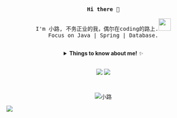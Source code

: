  <p align="center">
  <samp>
    <strong>
      Hi there 👋
    </strong>
    <br><br>
    I'm 小路, 不务正业的我，偶尔在coding的路上.<img src="https://media.giphy.com/media/WUlplcMpOCEmTGBtBW/giphy.gif"  width="32" height="32" /><br>
    Focus on Java | Spring | Database.
    <br><br>
  </samp>
</p>

<details>
  <summary align="center"> <b> Things to know about me! </b> <i>✨</i> </summary>
  
  <br>

---

- 🔭 I’m currently contributing to the organization [Lotharing](https://github.com/Lotharing)
- 🌱 I’m currently learning Microservice & Golang
- 💬 Please leave your comments [here](https://github.com/Lotharing/Lotharing/issues)

---

**- Languages and Tools:**  

<div align="center">
 
 <code><a href="https://github.com/Lotharing?tab=repositories"><img height="20" src="https://img.shields.io/badge/-Java-ed5a65?style=for-the-badge&logo=Java&logoColor=fff" style="vertical-align:top; margin:4px"></a></code>
 <code><a href="https://github.com/Lotharing?tab=repositories&q=&type=&language=go"><img height="20" src="https://img.shields.io/badge/-Go-00ADD8?style=for-the-badge&logo=Go&logoColor=fff" style="vertical-align:top; margin:4px"></a></code>
 <code><a href="https://github.com/Lotharing?tab=repositories"><img height="20" src="https://img.shields.io/badge/-Spring-229453?style=for-the-badge&logo=Spring&logoColor=fff" style="vertical-align:top; margin:4px"></a></code>
 <code><a href="https://github.com/Lotharing?tab=repositories"><img height="20" src="https://img.shields.io/badge/-Mysql-346c9c?style=for-the-badge&logo=Mysql&logoColor=fff" style="vertical-align:top; margin:4px"></a></code>
 <code><a href="https://github.com/Lotharing?tab=repositories"><img height="20" src="https://img.shields.io/badge/-RabbitMQ-fc8c23?style=for-the-badge&logo=Rabbitmq&logoColor=fff" style="vertical-align:top; margin:4px"></a></code>
  <code><a href="https://github.com/Lotharing?tab=repositories"><img height="20" src="https://img.shields.io/badge/-Redis-DC143C?style=for-the-badge&logo=Redis&logoColor=fff" style="vertical-align:top; margin:4px"></a></code>
 <code><a href="https://github.com/Lotharing?tab=repositories"><img height="20" src="https://img.shields.io/badge/-ElasticSearch-15559a?style=for-the-badge&logo=ElasticSearch&logoColor=fff" style="vertical-align:top; margin:4px"></a></code>
  <code><a href="https://github.com/Lotharing?tab=repositories"><img height="20" src="https://img.shields.io/badge/-Docker-63bbd0?style=for-the-badge&logo=docker&logoColor=fff" style="vertical-align:top; margin:4px"></a></code>

</div>

---

</details>

<br>

<p align="center">
  <img src="https://github-readme-stats.vercel.app/api?username=Lotharing&show_icons=true&theme=algolia&include_all_commits=true&hide=contribs&count_private=true&line_height=32" style="vertical-align:top;">
    <img src="https://github-readme-stats.vercel.app/api/top-langs/?username=Lotharing&show_icons=true&theme=algolia&langs_count=3&layout=default&hide_border=false&hide=html,css" style="vertical-align:top;">
</p>
<br>
<p align="center"> <img src="https://komarev.com/ghpvc/?username=Lotharing&color=blue&label=views" alt="小路" /> </p>

<img src="https://camo.githubusercontent.com/a2f4a3a45e5ca8ea9ae5253e808c8d13c709cd54/687474703a2f2f72616e646f6a732e636f6d2f696d616765732f62617273536d616c6c2e676966" />


<!--

**Lotharing/Lotharing** is a ✨ _special_ ✨ repository because its `README.md` (this file) appears on your GitHub profile.

Here are some ideas to get you started:

- 🔭 I’m currently working on ...
- 🌱 I’m currently learning ...
- 👯 I’m looking to collaborate on ...
- 🤔 I’m looking for help with ...
- 💬 Ask me about ...
- 📫 How to reach me: ...
- 😄 Pronouns: ...
- ⚡ Fun fact: ...
-->
